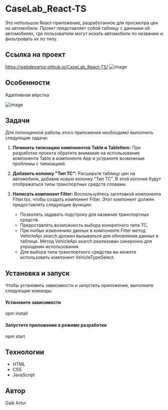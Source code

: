 # CaseLab_React-TS
Это небольшое React-приложение, разработанное для просмотра цен на автомобили. Проект представляет собой таблицу с данными об автомобилях, где пользователи могут искать автомобили по названию и фильтровать их по типу.

## Ссылка на проект
https://webdevartur.github.io/CaseLab_React-TS/
![image](https://github.com/webDevArtur/CaseLab_React-TS/assets/141954990/9f9b30b9-5817-4913-bccd-e6c5be64d514)

## Особенности
Адаптивная вёрстка

![image](https://github.com/webDevArtur/CaseLab_React-TS/assets/141954990/01099c15-c3c6-45c8-87c7-5bb6c86d7829)

## Задачи

Для полноценной работы этого приложения необходимо выполнить следующие задачи:

1. **Починить типизацию компонентов Table и TableItem:** При разработке проекта обратите внимание на использование компонента Table в компоненте App и устраните возможные проблемы с типизацией.

2. **Добавить колонку "Тип ТС":** Расширьте таблицу цен на автомобили, добавив новую колонку "Тип ТС". В этой колонке будут отображаться типы транспортных средств словами.

3. **Написать компонент Filter:** Воспользуйтесь заготовкой компонента Filter.tsx, чтобы создать компонент Filter. Этот компонент должен предоставлять следующие функции:
   - Позволять задавать подстроку для названия транспортных средств.
   - Предоставлять возможность выбора конкретного типа ТС.
   - При любых изменениях данных в компоненте Filter метод VehicleApi.search должен вызываться для обновления данных в таблице. Метод VehicleApi.search реализован синхронно для упрощения использования.
   - Для выбора типа транспортного средства вы можете использовать компонент VehicleTypeSelect.

## Установка и запуск

Чтобы установить зависимости и запустить приложение, выполните следующие команды:

#### Установите зависимости
npm install

#### Запустите приложение в режиме разработки
npm start

## Технологии

- HTML
- CSS
- JavaScript

## Автор

Gaik Artur

